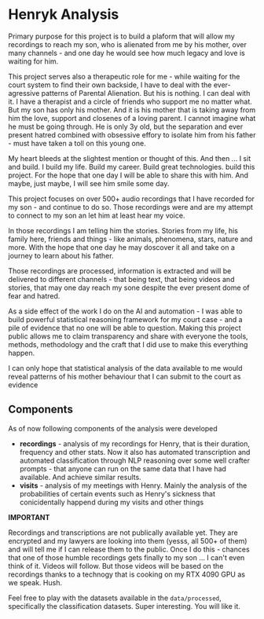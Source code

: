 # Henryk Analysis
Primary purpose for this project is to build a plaform that will allow my recordings
to reach my son, who is alienated from me by his mother, over many channels - and one day he would see how much legacy and love is waiting for him. 

This project serves also a therapeutic role for me - while waiting
for the court system to find their own backside, I have to deal with the ever-agressive patterns of Parental Alienation. But his is nothing. I can deal with it. I have a therapist and a circle of friends who support me no matter what. But my son has only his mother.
And it is his mother that is taking away from him the love, support and closenes of a loving parent.
I cannot imagine what he must be going through. He is only 3y old, but the separation and ever present hatred combined with obsessive effory to isolate him from his father - must have taken a toll on this young one.

My heart bleeds at the slightest mention or thought of this. And then ... I sit and build.
I build my life. Build my career. Build great technologies. build this project. For the hope that one day I 
will be able to share this with him. And maybe, just maybe, I will see him smile some day.

This project focuses on over 500+ audio recordings that I have recorded for my son - and continue to do so. Those recordings were and are my attempt to connect to my son an let him at least hear my voice. 

In those recordings I am telling him the stories. Stories from my life, his family here, friends and things - like animals, phenomena, stars, nature and more. With the hope that one day he may doscover it all and take on a journey to learn about his father. 

Those recordings are processed, information is extracted and will be delivered to different channels - that being
text, that being videos and stories, that may one day reach my sone despite the ever present dome of fear and hatred.

As a side effect of the work I do on the AI and automation - I was able to build powerful statistical reasoning
framework for my court case - and a pile of evidence that no one will be able to question. Making this project
public allows me to claim transparency and share with everyone the tools, methods, methodology and the craft that
I did use to make this everything happen.

I can only hope that
statistical analysis of the data available to me would reveal patterns
of his mother behaviour that I can submit to the court as evidence

## Components
As of now following components of the analysis were developed

- **recordings** - analysis of my recordings for Henry, that is their duration, frequency and other stats. Now it also has automated transcription and automated classification through NLP reasoning over some well crafter prompts - that anyone can run on the same data that I have had available. And achieve similar results. 
- **visits** - analysis of my meetings with Henry. Mainly the analysis of the probabilities of certain events such as Henry's sickness that conicidentally happend during my visits and other things

**IMPORTANT**

Recordings and transcriptions are not publically available yet. They are encrypted and my lawyers are looking into them (yesss, all 500+ of them) and will tell me if I can release them to the public. Once I do this - chances that one of those humble recordings gets finally to my son ... I can't even think of it. Videos will follow. But those videos will be based on the recordings thanks to a technogy that is cooking on my RTX 4090 GPU as we speak. Hush. 

Feel free to play with the datasets available in the `data/processed`, specifically the classification datasets. Super interesting. You will like it. 
